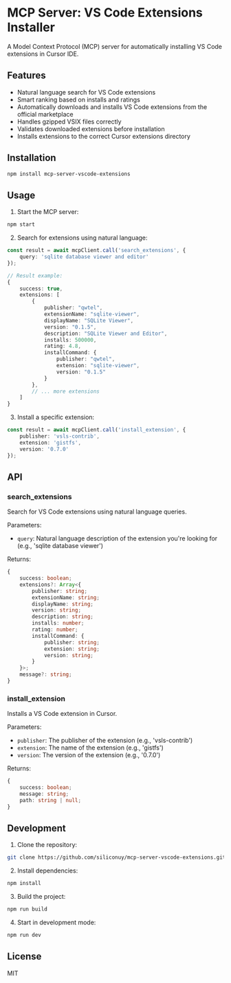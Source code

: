 # MCP Server: VS Code Extensions Installer

A Model Context Protocol (MCP) server for automatically installing VS Code extensions in Cursor IDE.

## Features

- Natural language search for VS Code extensions
- Smart ranking based on installs and ratings
- Automatically downloads and installs VS Code extensions from the official marketplace
- Handles gzipped VSIX files correctly
- Validates downloaded extensions before installation
- Installs extensions to the correct Cursor extensions directory

## Installation

```bash
npm install mcp-server-vscode-extensions
```

## Usage

1. Start the MCP server:

```bash
npm start
```

2. Search for extensions using natural language:

```typescript
const result = await mcpClient.call('search_extensions', {
    query: 'sqlite database viewer and editor'
});

// Result example:
{
    success: true,
    extensions: [
        {
            publisher: "qwtel",
            extensionName: "sqlite-viewer",
            displayName: "SQLite Viewer",
            version: "0.1.5",
            description: "SQLite Viewer and Editor",
            installs: 500000,
            rating: 4.8,
            installCommand: {
                publisher: "qwtel",
                extension: "sqlite-viewer",
                version: "0.1.5"
            }
        },
        // ... more extensions
    ]
}
```

3. Install a specific extension:

```typescript
const result = await mcpClient.call('install_extension', {
    publisher: 'vsls-contrib',
    extension: 'gistfs',
    version: '0.7.0'
});
```

## API

### search_extensions

Search for VS Code extensions using natural language queries.

Parameters:
- `query`: Natural language description of the extension you're looking for (e.g., 'sqlite database viewer')

Returns:
```typescript
{
    success: boolean;
    extensions?: Array<{
        publisher: string;
        extensionName: string;
        displayName: string;
        version: string;
        description: string;
        installs: number;
        rating: number;
        installCommand: {
            publisher: string;
            extension: string;
            version: string;
        }
    }>;
    message?: string;
}
```

### install_extension

Installs a VS Code extension in Cursor.

Parameters:
- `publisher`: The publisher of the extension (e.g., 'vsls-contrib')
- `extension`: The name of the extension (e.g., 'gistfs')
- `version`: The version of the extension (e.g., '0.7.0')

Returns:
```typescript
{
    success: boolean;
    message: string;
    path: string | null;
}
```

## Development

1. Clone the repository:
```bash
git clone https://github.com/siliconuy/mcp-server-vscode-extensions.git
```

2. Install dependencies:
```bash
npm install
```

3. Build the project:
```bash
npm run build
```

4. Start in development mode:
```bash
npm run dev
```

## License

MIT 